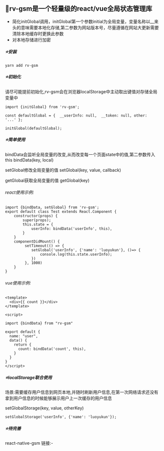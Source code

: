 ## 🚀rv-gsm是一个轻量级的react/vue全局状态管理库

- 简化initGlobal调用，initGlobal第一个参数initial为全局变量，变量名称以__来头的意味需要本地化存储,第二参数为网站版本号，尽量遵循在网站大更新需要清除本地缓存时更换此参数
- 对本地存储进行加密

##### **⭐️安装**

`yarn add rv-gsm`

##### **⭐️初始化**

请尽可能提前初始化,rv-gsm会在浏览器localStorage中主动取出键值对存储全局变量中

```
import {initGlobal} from 'rv-gsm';

const defaultGlobal = {  __userInfo: null,  __token: null, other: '...' };

initGlobal(defaultGlobal);
```

##### **⭐️简单使用**

bindData会监听全局变量的改变,从而改变每一个页面state中的值,第二参数传入this   bindData(key, local)

setGlobal修改全局变量的值 setGlobal(key, value, callback)

getGlobal获取全局变量的值  getGlobal(key)

###### react使用示例:

```
import {bindData, setGlobal} from 'rv-gsm';
export default class Test extends React.Component {  
    constructor(props) {  
        super(props);
        this.state = {  
            userInfo: bindData('userInfo', this), 
        }
    }
    componentDidMount() {
         setTimeout(() => {
            setGlobal('userInfo', {'name': 'luoyukun'}, ()=> {
                console.log(this.state.userInfo);
            })
         }, 1000)
    }
}
```

###### vue使用示例:

```
<template>
  <div>{{ count }}</div>
</template>

<script>

import {bindData} from "rv-gsm"

export default {
  name: "user",
  data() {
    return {
      count: bindData('count', this),
    }
  }
}
</script>
```



##### **⭐️localStorage联合使用**

场景:需要缓存用户信息到网页本地,并随时刷新用户信息,在第一次网络请求还没有拿到用户信息的时候能够展示用户上一次缓存的用户信息

setGlobalStorage(key, value, otherKey)

```
setGlobalStorage('userInfo', {'name': 'luoyukun'});
```

##### **⭐️待完善**

react-native-gsm 链接:-

